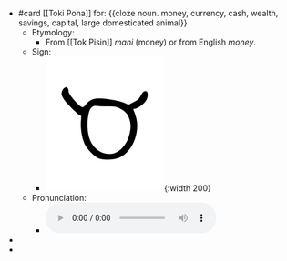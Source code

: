 - #card
  [[Toki Pona]] for:
  {{cloze noun. money, currency, cash, wealth, savings, capital, large domesticated animal}}
	- Etymology:
		- From [[Tok Pisin]] *mani* (money) or from English *money*.
	- Sign:
		- ![Mani_-_sitelen_pona_in_Sonja_Lang's_handwriting.svg](../assets/Mani_-_sitelen_pona_in_Sonja_Lang's_handwriting_1657539784638_0.svg){:width 200}
	- Pronunciation:
		- ![](../assets/Toki_Pona_-_jan_Lakuse_-_mani_1657349546998_0.ogg)
-
-